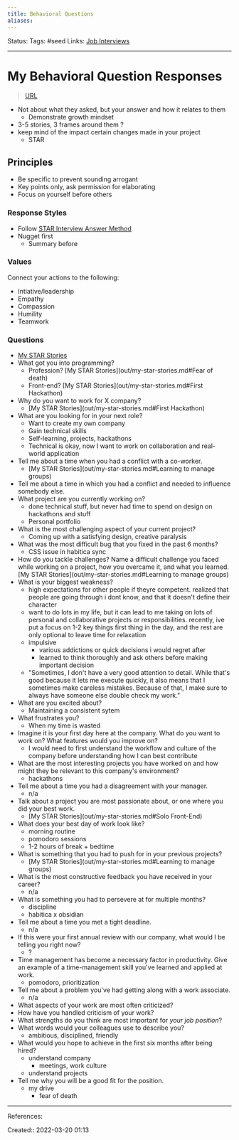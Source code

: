 ```yaml
---
title: Behavioral Questions
aliases:
---
```

Status:
Tags: #seed
Links: [Job Interviews](out/job-interviews.md)
___

# My Behavioral Question Responses
> [URL](https://github.com/yangshun/tech-interview-handbook/blob/master/contents/behavioral-questions.md)

- Not about what they asked, but your answer and how it relates to them
	- Demonstrate growth mindset
- 3-5 stories, 3 frames around them ?
- keep mind of the impact certain changes made in your project
	- STAR
## Principles
- Be specific to prevent sounding arrogant
- Key points only, ask permission for elaborating
- Focus on yourself before others

### Response Styles
- Follow [STAR Interview Answer Method](out/star-interview-answer-method.md)
- Nugget first
	- Summary before
### Values
Connect your actions to the following:
- Intiative/leadership
- Empathy
- Compassion
- Humility
- Teamwork
### Questions
- [My STAR Stories](out/my-star-stories.md)
- What got you into programming?
	- Profession? [My STAR Stories](out/my-star-stories.md#Fear of death)
	- Front-end? [My STAR Stories](out/my-star-stories.md#First Hackathon)
- Why do you want to work for X company?
	- [My STAR Stories](out/my-star-stories.md#First Hackathon)
- What are you looking for in your next role?
	- Want to create my own company
	- Gain technical skills
	- Self-learning, projects, hackathons
	- Technical is okay, now I want to work on collaboration and real-world application
- Tell me about a time when you had a conflict with a co-worker.
	- [My STAR Stories](out/my-star-stories.md#Learning to manage groups)
- Tell me about a time in which you had a conflict and needed to influence somebody else.
- What project are you currently working on?
	- done technical stuff, but never had time to spend on design on hackathons and stuff
	- Personal portfolio
- What is the most challenging aspect of your current project?
	- Coming up with a satisfying design, creative paralysis
- What was the most difficult bug that you fixed in the past 6 months?
	- CSS issue in habitica sync
- How do you tackle challenges? Name a difficult challenge you faced while working on a project, how you overcame it, and what you learned.
	[My STAR Stories](out/my-star-stories.md#Learning to manage groups)
- What is your biggest weakness?
	- high expectations for other people if theyre competent. realized that people are going through i dont know, and that it doesn't define their character
	- want to do lots in my life, but it can lead to me taking on lots of personal and collaborative projects or responsibilities. recently, ive put a focus on 1-2 key things first thing in the day, and the rest are only optional to leave time for relaxation
	- impulsive 
		- various addictions or quick decisions i would regret after
		- learned to think thoroughly and ask others before making important decision
	- "Sometimes, I don't have a very good attention to detail. While that's good because it lets me execute quickly, it also means that I sometimes make careless mistakes. Because of that, I make sure to always have someone else double check my work."
- What are you excited about?
	- Maintaining a consistent sytem
- What frustrates you?
	- When my time is wasted
- Imagine it is your first day here at the company. What do you want to work on? What features would you improve on?
	- I would need to first understand the workflow and culture of the company before understanding how I can best contribute
- What are the most interesting projects you have worked on and how might they be relevant to this company's environment?
	- hackathons
- Tell me about a time you had a disagreement with your manager.
	- n/a
- Talk about a project you are most passionate about, or one where you did your best work.
	- [My STAR Stories](out/my-star-stories.md#Solo Front-End)
- What does your best day of work look like?
	- morning routine
	- pomodoro sessions
	- 1-2 hours of break + bedtime
- What is something that you had to push for in your previous projects?
	- [My STAR Stories](out/my-star-stories.md#Learning to manage groups)
- What is the most constructive feedback you have received in your career?
	- n/a
- What is something you had to persevere at for multiple months?
	- discipline
	- habitica x obsidian
- Tell me about a time you met a tight deadline.
	- n/a
- If this were your first annual review with our company, what would I be telling you right now?
	- ?
- Time management has become a necessary factor in productivity. Give an example of a time-management skill you've learned and applied at work.
	- pomodoro, prioritization
- Tell me about a problem you've had getting along with a work associate.
	- n/a
- What aspects of your work are most often criticized?
- How have you handled criticism of your work?
- What strengths do you think are most important for _your job position_?
- What words would your colleagues use to describe you?
	- ambitious, disciplined, friendly
- What would you hope to achieve in the first six months after being hired?
	- understand company
		- meetings, work culture
	- understand projects
- Tell me why you will be a good fit for the position.
	- my drive
		- fear of death
___
References:

Created:: 2022-03-20 01:13
